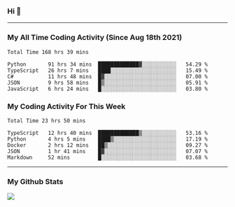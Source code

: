 ### Hi 🙂

---

### My All Time Coding Activity (Since Aug 18th 2021)
<!--START_SECTION:waka-all-->
```text
Total Time 168 hrs 39 mins

Python       91 hrs 34 mins  █████████████▓░░░░░░░░░░░   54.29 % 
TypeScript   26 hrs 7 mins   ████░░░░░░░░░░░░░░░░░░░░░   15.49 % 
C#           11 hrs 48 mins  █▓░░░░░░░░░░░░░░░░░░░░░░░   07.00 % 
JSON         9 hrs 58 mins   █▒░░░░░░░░░░░░░░░░░░░░░░░   05.91 % 
JavaScript   6 hrs 24 mins   █░░░░░░░░░░░░░░░░░░░░░░░░   03.80 % 
```
<!--END_SECTION:waka-all-->

### My Coding Activity For This Week
<!--START_SECTION:waka-week-->
```text
Total Time 23 hrs 50 mins

TypeScript   12 hrs 40 mins  █████████████▒░░░░░░░░░░░   53.16 % 
Python       4 hrs 5 mins    ████▒░░░░░░░░░░░░░░░░░░░░   17.19 % 
Docker       2 hrs 12 mins   ██▒░░░░░░░░░░░░░░░░░░░░░░   09.27 % 
JSON         1 hr 41 mins    █▓░░░░░░░░░░░░░░░░░░░░░░░   07.07 % 
Markdown     52 mins         █░░░░░░░░░░░░░░░░░░░░░░░░   03.68 % 
```
<!--END_SECTION:waka-week-->

---

### My Github Stats
[![](https://github-readme-stats.vercel.app/api?username=eroxl&count_private=true&show_icons=true&include_all_commits=true&theme=onedark)](https://github.com/Eroxl)
